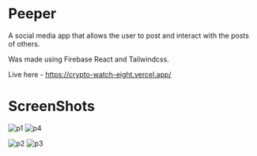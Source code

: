 # Peeper

A social media app that allows the user to post and interact with the posts of others.

Was made using Firebase React and Tailwindcss.

Live here - https://crypto-watch-eight.vercel.app/

# ScreenShots

![p1](https://user-images.githubusercontent.com/111350470/229799120-2dcd40f8-b5a3-49be-969d-4df1138fa9fa.png)
![p4](https://user-images.githubusercontent.com/111350470/229800047-44c98af9-d779-47ac-bfe0-7e85a1151174.png)

![p2](https://user-images.githubusercontent.com/111350470/229799107-7b257c46-c9c4-4a62-9d64-778eed207e63.png)
![p3](https://user-images.githubusercontent.com/111350470/229799085-35c9d033-063e-4181-a26a-48dfeace8191.png)


